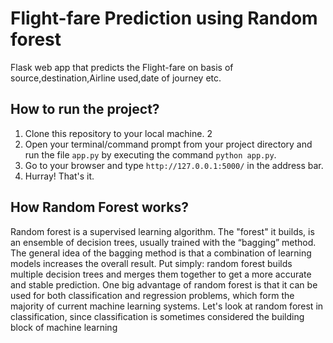 # Flight-fare Prediction using Random forest
Flask web app that predicts the Flight-fare on basis of source,destination,Airline used,date of journey etc.

## How to run the project?

1. Clone this repository to your local machine.
2
4. Open your terminal/command prompt from your project directory and run the file `app.py` by executing the command `python app.py`.
5. Go to your browser and type `http://127.0.0.1:5000/` in the address bar.
6. Hurray! That's it.

## How Random Forest works?
Random forest is a supervised learning algorithm. The "forest" it builds, is an ensemble of decision trees, usually trained with the “bagging” method. 
The general idea of the bagging method is that a combination of learning models increases the overall result.
Put simply: random forest builds multiple decision trees and merges them together to get a more accurate and stable prediction.
One big advantage of random forest is that it can be used for both classification and regression problems, which form the majority of current machine learning systems. 
Let's look at random forest in classification, since classification is sometimes considered the building block of machine learning

